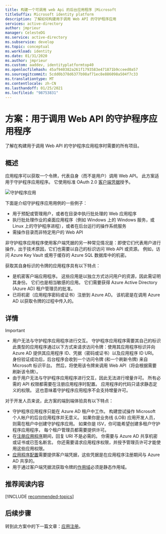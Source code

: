 ```yaml
---
title: 构建一个可调用 web Api 的后台应用程序 |Microsoft
titleSuffix: Microsoft identity platform
description: 了解如何构建用于调用 Web API 的守护程序应用
services: active-directory
author: jmprieur
manager: CelesteDG
ms.service: active-directory
ms.subservice: develop
ms.topic: conceptual
ms.workload: identity
ms.date: 01/31/2020
ms.author: jmprieur
ms.custom: aaddev, identityplatformtop40
ms.openlocfilehash: 45af940382a261f1793583e471871b9cceed0a57
ms.sourcegitcommit: 5cdd0b378d6377b98af71ec8e886098a504f7c33
ms.translationtype: MT
ms.contentlocale: zh-CN
ms.lasthandoff: 01/25/2021
ms.locfileid: "98753831"
---
```

# <a name="scenario-daemon-application-that-calls-web-apis"></a>方案：用于调用 Web API 的守护程序应用程序

了解在构建用于调用 Web API 的守护程序应用程序时需要的所有项目。

## <a name="overview"></a>概述

应用程序可以获取一个令牌，代表自身（而不是用户）调用 Web API。 此方案适用于守护程序应用程序。 它使用标准 OAuth 2.0 [客户端凭据](v2-oauth2-client-creds-grant-flow.md)授予。

![守护程序应用](./media/scenario-daemon-app/daemon-app.svg)

下面是介绍守护程序应用用例的一些例子：

- 用于预配或管理用户，或者在目录中执行批处理的 Web 应用程序
- 执行批处理作业的桌面应用程序（例如 Windows 上的 Windows 服务，或 Linux 上的守护程序进程），或者在后台运行的操作系统服务
- 需操作目录而非特定用户的 Web API

非守护程序应用程序使用客户端凭据的另一种常见情况是：即使它们代表用户进行操作，出于技术原因，它们也需要以自己的标识访问 Web API 或资源。 例如，访问 Azure Key Vault 或用于缓存的 Azure SQL 数据库中的机密。

获取其自身标识的令牌的应用程序具有以下特点：

- 是机密客户端应用程序。 这些应用是以独立方式访问用户的资源，因此需证明其身份。 它们也是相当敏感的应用。 它们需要获得 Azure Active Directory (Azure AD) 租户管理员的批准。
- 已将机密（应用程序密码或证书）注册到 Azure AD。 该机密是在调用 Azure AD 以获取令牌的过程中传入的。

## <a name="specifics"></a>详情

> [!IMPORTANT]
>
> - 用户无法与守护程序应用程序进行交互。 守护程序应用程序需要其自己的标识 此类型的应用程序通过以下方式来请求访问令牌：使用其应用程序标识并向 Azure AD 提供其应用程序 ID、凭据（密码或证书）以及应用程序 ID URI。 身份验证成功后，后台程序会收到一个访问令牌 (和一个刷新令牌) 来自 Microsoft 标识平台。 然后，将使用该令牌来调用 Web API（将会根据需要刷新该令牌）。
> - 由于用户无法与守护程序应用程序进行交互，因此无法进行增量许可。 所有必需的 API 权限都需要在注册应用程序时配置。 应用程序的代码只请求静态定义的权限。 这也意味着守护程序应用程序不会支持增量许可。

对于开发人员来说，此方案的端到端体验具有以下特点：

- 守护程序应用程序只能在 Azure AD 租户中工作。 构建尝试操作 Microsoft 个人帐户的后台应用程序并无意义。 如果你是业务线 (LOB) 应用开发人员，则需在租户中创建守护程序应用。 如果你是 ISV，你可能希望创建多租户守护程序应用程序， 每个租户管理员都需要提供许可。
- 在[注册应用程序](./scenario-daemon-app-registration.md)期间，回复 URI 不是必需的。 你需要与 Azure AD 共享机密或证书或已签名断言。 你还需要请求应用程序权限，并授予管理员许可才能使用这些应用权限。
- [应用程序配置](./scenario-daemon-app-configuration.md)需要提供客户端凭据，这些凭据是在应用程序注册期间与 Azure AD 共享的。
- 用于通过客户端凭据流获取令牌的[作用域](scenario-daemon-acquire-token.md#scopes-to-request)必须是静态作用域。

## <a name="recommended-reading"></a>推荐阅读内容

[!INCLUDE [recommended-topics](../../../includes/active-directory-develop-scenarios-prerequisites.md)]

## <a name="next-steps"></a>后续步骤

转到此方案中的下一篇文章：[应用注册](./scenario-daemon-app-registration.md)。
